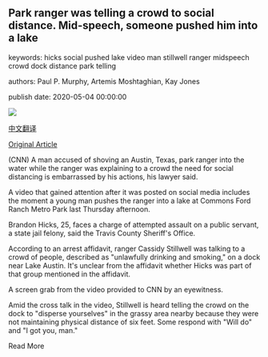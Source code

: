 ## Park ranger was telling a crowd to social distance. Mid-speech, someone pushed him into a lake

keywords: hicks social pushed lake video man stillwell ranger midspeech crowd dock distance park telling

authors: Paul P. Murphy, Artemis Moshtaghian, Kay Jones

publish date: 2020-05-04 00:00:00

![](https://cdn.cnn.com/cnnnext/dam/assets/200504182622-01-austin-park-incident-super-tease.jpg)

[中文翻译](Park%20ranger%20was%20telling%20a%20crowd%20to%20social%20distance.%20Mid-speech%2C%20someone%20pushed%20him%20into%20a%20lake_zh.md)

[Original Article](https://edition.cnn.com/2020/05/04/us/social-distancing-ranger-pushing-lake-covid-19-trnd/index.html)

(CNN) A man accused of shoving an Austin, Texas, park ranger into the water while the ranger was explaining to a crowd the need for social distancing is embarrassed by his actions, his lawyer said.

A video that gained attention after it was posted on social media includes the moment a young man pushes the ranger into a lake at Commons Ford Ranch Metro Park last Thursday afternoon.

Brandon Hicks, 25, faces a charge of attempted assault on a public servant, a state jail felony, said the Travis County Sheriff's Office.

According to an arrest affidavit, ranger Cassidy Stillwell was talking to a crowd of people, described as "unlawfully drinking and smoking," on a dock near Lake Austin. It's unclear from the affidavit whether Hicks was part of that group mentioned in the affidavit.

A screen grab from the video provided to CNN by an eyewitness.

Amid the cross talk in the video, Stillwell is heard telling the crowd on the dock to "disperse yourselves" in the grassy area nearby because they were not maintaining physical distance of six feet. Some respond with "Will do" and "I got you, man."

Read More